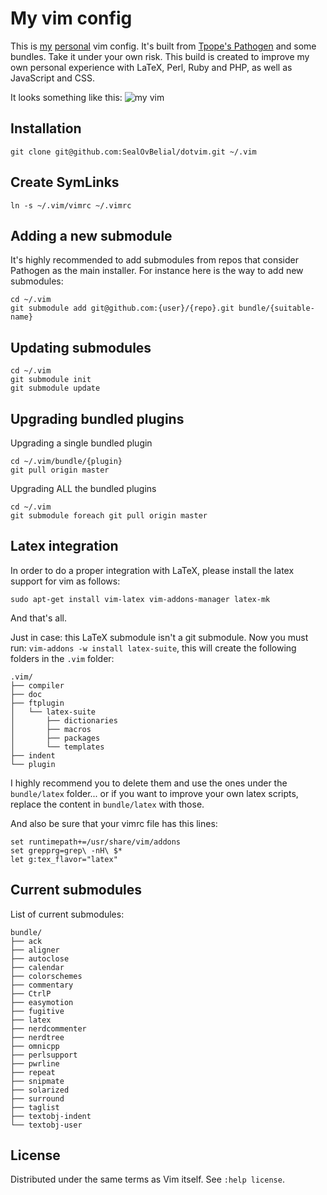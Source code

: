 My vim config
=============
This is [my](http://twitter.com/mesirendon) [personal](https://github.com/SealOvBelial) vim config. It's built from [Tpope's Pathogen](https://github.com/tpope/vim-pathogen) and some bundles. Take it under your own risk.
This build is created to improve my own personal experience with LaTeX, Perl, Ruby and PHP, as well as JavaScript and CSS.

It looks something like this:
![my vim](https://raw.github.com/SealOvBelial/dotvim/master/screenshot01.png)

Installation
------------
`git clone git@github.com:SealOvBelial/dotvim.git ~/.vim`

Create SymLinks
---------------
`ln -s ~/.vim/vimrc ~/.vimrc`

Adding a new submodule
----------------------
It's highly recommended to add submodules from repos that consider Pathogen as the main installer. For instance here is the way to add new submodules:

```
cd ~/.vim
git submodule add git@github.com:{user}/{repo}.git bundle/{suitable-name}
```

Updating submodules
-------------------
```
cd ~/.vim
git submodule init
git submodule update
```

Upgrading bundled plugins
-------------------------
Upgrading a single bundled plugin
```
cd ~/.vim/bundle/{plugin}
git pull origin master
```

Upgrading ALL the bundled plugins
```
cd ~/.vim
git submodule foreach git pull origin master
```

Latex integration
-----------------
In order to do a proper integration with LaTeX, please install the latex support for vim as follows:
```
sudo apt-get install vim-latex vim-addons-manager latex-mk
```
And that's all.

Just in case: this LaTeX submodule isn't a git submodule. Now you must run: `vim-addons -w install latex-suite`, this will create the following folders in the `.vim` folder:
```
.vim/
├── compiler
├── doc
├── ftplugin
│   └── latex-suite
│       ├── dictionaries
│       ├── macros
│       ├── packages
│       └── templates
├── indent
└── plugin
```

I highly recommend you to delete them and use the ones under the `bundle/latex` folder... or if you want to improve your own latex scripts, replace the content in `bundle/latex` with those.

And also be sure that your vimrc file has this lines:
```
set runtimepath+=/usr/share/vim/addons
set grepprg=grep\ -nH\ $*
let g:tex_flavor="latex"
```

Current submodules
------------------
List of current submodules:
```
bundle/
├── ack
├── aligner
├── autoclose
├── calendar
├── colorschemes
├── commentary
├── CtrlP
├── easymotion
├── fugitive
├── latex
├── nerdcommenter
├── nerdtree
├── omnicpp
├── perlsupport
├── pwrline
├── repeat
├── snipmate
├── solarized
├── surround
├── taglist
├── textobj-indent
└── textobj-user
```

License
-------
Distributed under the same terms as Vim itself. See `:help license`.
